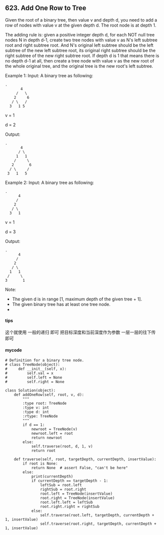 ## 623. Add One Row to Tree

Given the root of a binary tree, then value v and depth d, you need to add a row of nodes with value v at the given depth d. The root node is at depth 1.

The adding rule is: given a positive integer depth d, for each NOT null tree nodes N in depth d-1, create two tree nodes with value v as N's left subtree root and right subtree root. And N's original left subtree should be the left subtree of the new left subtree root, its original right subtree should be the right subtree of the new right subtree root. If depth d is 1 that means there is no depth d-1 at all, then create a tree node with value v as the new root of the whole original tree, and the original tree is the new root's left subtree.

Example 1:
Input: 
A binary tree as following:

```
.
       4
     /   \
    2     6
   / \   / 
  3   1 5
```


v = 1

d = 2

Output: 

```
.
       4
      / \
     1   1
    /     \
   2       6
  / \     / 
 3   1   5
```
  

Example 2:
Input: 
A binary tree as following:

```
.
      4
     /   
    2    
   / \   
  3   1
```

v = 1

d = 3

Output: 

```
.
      4
     /   
    2
   / \    
  1   1
 /     \  
3       1
```

Note:
- The given d is in range [1, maximum depth of the given tree + 1].
- The given binary tree has at least one tree node.
- 
#### tips

这个就使用 一般的递归 即可 把目标深度和当前深度作为参数 一层一层的往下传即可

#### mycode


```
# Definition for a binary tree node.
# class TreeNode(object):
#     def __init__(self, x):
#         self.val = x
#         self.left = None
#         self.right = None

class Solution(object):
    def addOneRow(self, root, v, d):
        """
        :type root: TreeNode
        :type v: int
        :type d: int
        :rtype: TreeNode
        """
        if d == 1:
            newroot = TreeNode(v)
            newroot.left = root
            return newroot
        else:
            self.traverse(root, d, 1, v)
            return root

    def traverse(self, root, targetDepth, currentDepth, insertValue):
        if root is None:
            return None  # assert False, "can't be here"
        else:
            print(currentDepth)
            if currentDepth == targetDepth - 1:
                leftSub = root.left
                rightSub = root.right
                root.left = TreeNode(insertValue)
                root.right = TreeNode(insertValue)
                root.left.left = leftSub
                root.right.right = rightSub
            else:
                self.traverse(root.left, targetDepth, currentDepth + 1, insertValue)
                self.traverse(root.right, targetDepth, currentDepth + 1, insertValue)
```

